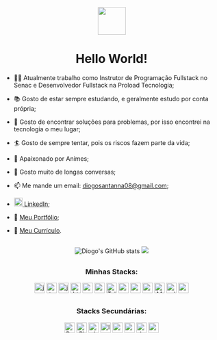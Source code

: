 <div align="center">
  <img
     src="https://lh3.googleusercontent.com/pw/AL9nZEUZ8I2bXthxg6iw7tBJAAiqbe75iamqmLGisOCH_3y3plc9NLfNwoHm5lpeBLPsJV8uw7kD27jv8WJz_QkjDKUTpZpBx3pHILJF-NJeQ1FQuYrXB7RVXE1cEnT2vt2p-TdtgDUyL1M_j5hGHcCOILI=s126-no?authuser=0"
     width=65
  />
  <h1>Hello World!</h1>
</div>

- :man_teacher: Atualmente trabalho como Instrutor de Programação Fullstack no Senac e Desenvolvedor Fullstack na Proload Tecnologia;
  
- :books: Gosto de estar sempre estudando, e geralmente estudo por conta própria;
<!-- - <img src="https://user-images.githubusercontent.com/82241463/191817622-2e0f7f92-1305-4bb9-8e5b-ae594c445595.png" width=20/> Atualmente comecei a estudar inglês por conta própria. <i>"I have now started to study english on my own."</i> :neckbeard: -->
- :eyes: Gosto de encontrar soluções para problemas, por isso encontrei na tecnologia o meu lugar;
  
- :surfer: Gosto de sempre tentar, pois os riscos fazem parte da vida;
- :japan: Apaixonado por Animes;
- :hand_over_mouth: Gosto muito de longas conversas;
- 📫 Me mande um email: <a href="mailto:diogosantanna08@gmail.com" target="_blank">diogosantanna08@gmail.com</a>;
- <img src="https://i.stack.imgur.com/gVE0j.png" height=20 width=20/><a href="https://www.linkedin.com/in/diogo-santanna/" target="_blank"> LinkedIn</a>;
- :scroll: [Meu Portfólio](https://diogo-santanna.netlify.app/);
- :memo: <a href="https://bit.ly/diogo-santanna" target="_blank">Meu Currículo</a>.

##

<div align="center">
<img alt="Diogo's GitHub stats" src="https://github-readme-stats-dihsantanna.vercel.app/api?username=dihsantanna&theme=chartreuse-dark&show_icons=true&hide=contribs&count_private=true" />
<img src="https://github-readme-stats-dihsantanna.vercel.app/api/top-langs/?username=dihsantanna&layout=compact&langs_count=6&theme=chartreuse-dark" />
</div>
  
##

<h3 align="center">Minhas Stacks:</h3>
<div align="center">
  <img src="https://img.shields.io/badge/-JavaScript-%23323330.svg?style=plastic&logo=javascript&logoColor=%23F7DF1E" alt="javascript" height=24/>
  <img src="https://img.shields.io/badge/-TypeScript-%23323330.svg?style=plastic&logo=typescript&logoColor=3178C6" alt="typescript" height=24/>
  <img src="https://img.shields.io/badge/-Jest-%23323330?style=plastic&logo=jest&logoColor=C21325" alt="jest" height=24/>
  <img src="https://img.shields.io/badge/-HTML5-%23323330.svg?style=plastic&logo=html5&logoColor=E34F26" alt="html5" height=24/>
  <img src="https://img.shields.io/badge/-CSS3-%23323330.svg?style=plastic&logo=css3&logoColor=1572B6" alt="css3" height=24/>
  <img src="https://img.shields.io/badge/-React.js-%23323330.svg?style=plastic&logo=react&logoColor=61DAFB" alt="react.js" height=24/>
  <img src="https://img.shields.io/badge/-TailwindCSS-%23323330.svg?style=plastic&logo=tailwind-css&logoColor=%2338B2AC" alt="TailwindCSS" height=24/>
  <img src="https://img.shields.io/badge/-MaterialUI-%23323330.svg?style=plastic&logo=material-ui&logoColor=3178C6" alt="material-ui" height=24/>
  <img src="https://img.shields.io/badge/-Node.js-%23323330?style=plastic&logo=node.js&logoColor=6DA55F" alt="nodejs" height=24/>
  <img src="https://img.shields.io/badge/-Express-%23323330.svg?style=plastic&logo=express&logoColor=%2361DAFB" alt="express" height=24/>
  <img src="https://img.shields.io/badge/-MySQL-%23323330.svg?style=plastic&logo=mysql&logoColor=4479A1" alt="MySQL" height=24/>
  <img src="https://img.shields.io/badge/-Prisma-%23323330.svg?style=plastic&logo=prisma&logoColor=52B0E7" alt="prisma" height=24/>
  <img src="https://img.shields.io/badge/-MongoDB-%23323330.svg?style=plastic&logo=mongodb&logoColor=%234ea94b" alt="mongoDB" height=24/>
  </div>

##

<h3 align="center">Stacks Secundárias:</h3>
<div align="center">
  <img src="https://img.shields.io/badge/-Bootstrap-%23323330.svg?style=plastic&logo=bootstrap&logoColor=%23563D7C" alt="Bootstrap" height=24/>
  <img src="https://img.shields.io/badge/-Playwright-%23323330.svg?style=plastic&logo=playwright&logoColor=%234ea94b" alt="Playwright" height=24/>
  <img src="https://img.shields.io/badge/-php-%23323330?style=plastic&logo=php&logoColor=23563D7C" alt="php" height=24/>
  <img src="https://img.shields.io/badge/-Laravel-%23323330?style=plastic&logo=laravel&logoColor=C21325" alt="laravel" height=24/>
  <img src="https://img.shields.io/badge/-Vue.js-%23323330.svg?style=plastic&logo=vuedotjs&logoColor=41B883" alt="vue.js" height=24/>
  <img src="https://img.shields.io/badge/-Redux-%23323330.svg?style=plastic&logo=redux&logoColor=764ABC" alt="redux" height=24>
  <img src="https://img.shields.io/badge/-Docker-%23323330.svg?style=plastic&logo=docker&logoColor=#0DB7ED" alt="docker" height=24/>
  <img src="https://img.shields.io/badge/-Next.js-%23323330.svg?style=plastic&logo=next.js&logoColor=FFFFFF" alt="next.js" height=24/>
</div>
